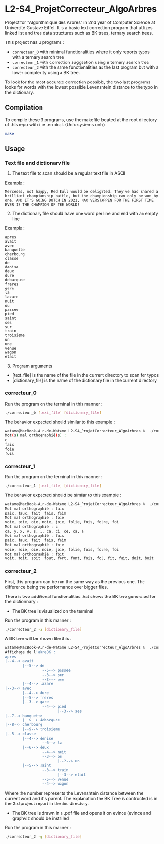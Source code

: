 # L2-S4_ProjetCorrecteur_AlgoArbres
 
Project for "Algorithmique des Arbres" in 2nd year of Computer Science at Université Gustave Eiffel.
It is a basic text correction program that utilizes linked list and tree data structures such as BK trees, ternary search trees.

This project has 3 programs :
- `correcteur_0` with minimal functionalities where it only reports typos with a ternary search tree
- `correcteur_1` with correction suggestion using a ternary search tree
- `correcteur_2` with the same functionalities as the last program but with a lower complexity using a BK tree.

To look for the most accurate correction possible, the two last programs looks for words with the lowest possible Levenshtein distance to the typo in the dictionary.

## Compilation

To compile these 3 programs, use the makefile located at the root directory of this repo with the terminal. (Unix systems only)

```bash
make
```

## Usage

### Text file and dictionary file

1. The text file to scan should be a regular text file in ASCII

Example :

```
Mercedes, not happy, Red Bull would be delighted. They've had shared a brilliant championship battle, but the championship can only be won by one. AND IT'S GOING DUTCH IN 2021, MAX VERSTAPPEN FOR THE FIRST TIME EVER IS THE CHAMPION OF THE WORLD!
```

2. The dictionary file should have one word per line and end with an empty line

Example :

```
apres
avait
avec
banquette
cherbourg
classe
de
denise
deux
dure
debarquee
freres
gare
la
lazare
nuit
ou
passee
pied
saint
ses
sur
train
troisieme
un
une
venue
wagon
etait

```

3. Program arguments

- [text_file] is the name of the file in the current directory to scan for typos
- [dictionary_file] is the name of the dictionary file in the current directory

### correcteur_0

Run the program on the terminal in this manner : 
```bash
./correcteur_0 [text_file] [dictionary_file]
```

The behavior expected should similar to this example :
```bash
watame@MacBook-Air-de-Watame L2-S4_ProjetCorrecteur_AlgoArbres %  ./correcteur_0 a_corriger_1.txt dico_3.dico
Mot(s) mal orthographié(s) :
c
faix
foie
foit
```

### correcteur_1

Run the program on the terminal in this manner : 
```bash
./correcteur_1 [text_file] [dictionary_file]
```

The behavior expected should be similar to this example :
```bash
watame@MacBook-Air-de-Watame L2-S4_ProjetCorrecteur_AlgoArbres %  ./correcteur_1 a_corriger_1.txt dico_3.dico
Mot mal orthographié : faix
paix, faux, fait, fais, faim
Mot mal orthographié : foie
voie, soie, oie, noie, joie, folie, fois, foire, foi
Mot mal orthographié : c
ca, y, x, v, s, i, ca, ci, ce, ca, a
Mot mal orthographié : faix
paix, faux, fait, fais, faim
Mot mal orthographié : foie
voie, soie, oie, noie, joie, folie, fois, foire, foi
Mot mal orthographié : foit
voit, toit, soit, fout, fort, font, fois, foi, fit, fait, doit, boit
```

### correcteur_2

First, this program can be run the same way as the previous one. The difference being the performance over bigger files.

There is two additional functionalities that shows the BK tree generated for the dictionnary :

- The BK tree is visualized on the terminal

Run the program in this manner : 
```bash
./correcteur_2 -a [dictionary_file]
```

A BK tree will be shown like this :

```bash
watame@MacBook-Air-de-Watame L2-S4_ProjetCorrecteur_AlgoArbres %  ./correcteur_2 -a dico_1.dico
Affichage de l'abreBK :
apres
|--4--> avait
        |--5--> de
                |--5--> passee
                |--3--> sur
                |--2--> une
        |--4--> lazare
|--3--> avec
        |--4--> dure
        |--5--> freres
        |--3--> gare
                |--4--> pied
                        |--3--> ses
|--7--> banquette
        |--5--> debarquee
|--8--> cherbourg
        |--9--> troisieme
|--5--> classe
        |--4--> denise
                |--6--> la
        |--6--> deux
                |--4--> nuit
                |--3--> ou
                        |--2--> un
        |--5--> saint
                |--3--> train
                        |--3--> etait
                |--5--> venue
                |--4--> wagon
```

Where the number represents the Levenshtein distance between the current word and it's parent. The explanation the BK Tree is contructed is in the 3rd project report in the `doc` directory.

- The BK tree is drawn in a .pdf file and opens it on evince (evince and graphviz should be installed

Run the program in this manner : 
```bash
./correcteur_2 -g [dictionary_file]
```
